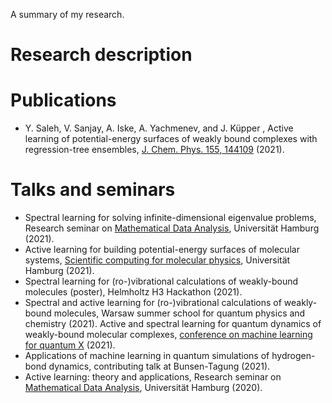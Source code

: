 
A summary of my research.

# Research description 


# Publications 
- Y. Saleh, V. Sanjay, A. Iske, A. Yachmenev, and J. Küpper , Active learning of potential-energy surfaces of weakly bound complexes with regression-tree ensembles, [J. Chem. Phys. 155, 144109]( https://doi.org/10.1063/5.0057051) (2021).
# Talks and seminars 
- Spectral learning for solving infinite-dimensional eigenvalue problems, Research seminar on [Mathematical Data Analysis]( https://www.math.uni-hamburg.de/home/brandt/researchseminar.html.en), Universität Hamburg (2021).
- Active learning for building potential-energy surfaces of molecular systems, [Scientific computing for molecular physics]( https://www.notion.so/Active-learning-of-potential-energy-surface-591bdd84a30943ebbc51f97431f988eb), Universität Hamburg (2021).
- Spectral learning for (ro-)vibrational calculations of weakly-bound molecules (poster), Helmholtz H3 Hackathon (2021).
- Spectral and active learning for (ro-)vibrational calculations of weakly-bound molecules, Warsaw summer school for quantum physics and chemistry (2021).
Active and spectral learning for quantum dynamics of weakly-bound molecular complexes, [conference on machine learning for quantum X]( http://mlqx.quantumexcellence.org/) (2021).
- Applications of machine learning in quantum simulations of hydrogen-bond dynamics, contributing talk at Bunsen-Tagung (2021).
- Active learning: theory and applications, Research seminar on [Mathematical Data Analysis]( https://www.math.uni-hamburg.de/home/brandt/researchseminar.html.en), Universität Hamburg (2020).

